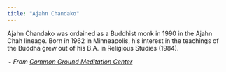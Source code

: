 ```yaml
---
title: "Ajahn Chandako"
---
```


Ajahn Chandako was ordained as a Buddhist monk in 1990 in the Ajahn Chah lineage. Born in 1962 in Minneapolis, his interest in the teachings of the Buddha grew out of his B.A. in Religious Studies (1984).

_~ From [Common Ground Meditation Center](https://cgmc.dharmaseed.org/teacher/655/)_
